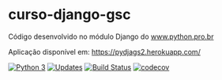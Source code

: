 # curso-django-gsc
Código desenvolvido no módulo Django do www.python.pro.br

Aplicação disponível em: https://pydjags2.herokuapp.com/

[![Python 3](https://pyup.io/repos/github/guisouco/curso-django-gsc/python-3-shield.svg)](https://pyup.io/repos/github/guisouco/curso-django-gsc/)
[![Updates](https://pyup.io/repos/github/guisouco/curso-django-gsc/shield.svg)](https://pyup.io/repos/github/guisouco/curso-django-gsc/)
[![Build Status](https://app.travis-ci.com/guisouco/curso-django-gsc.svg?branch=main)](https://app.travis-ci.com/guisouco/curso-django-gsc)
[![codecov](https://codecov.io/gh/guisouco/curso-django-gsc/branch/main/graph/badge.svg?token=PWPNA4TLXO)](https://codecov.io/gh/guisouco/curso-django-gsc)
